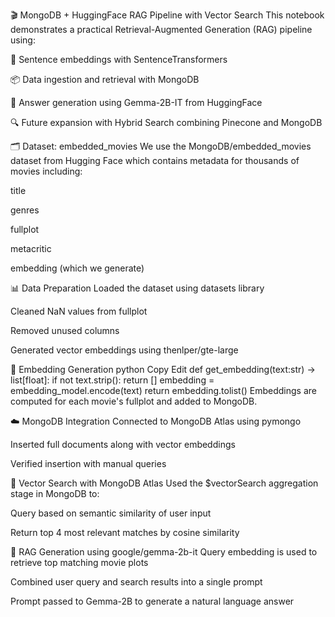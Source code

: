 🎬 MongoDB + HuggingFace RAG Pipeline with Vector Search
This notebook demonstrates a practical Retrieval-Augmented Generation (RAG) pipeline using:

🧠 Sentence embeddings with SentenceTransformers

📦 Data ingestion and retrieval with MongoDB

🤖 Answer generation using Gemma-2B-IT from HuggingFace

🔍 Future expansion with Hybrid Search combining Pinecone and MongoDB

🗂️ Dataset: embedded_movies
We use the MongoDB/embedded_movies dataset from Hugging Face which contains metadata for thousands of movies including:

title

genres

fullplot

metacritic

embedding (which we generate)

📊 Data Preparation
Loaded the dataset using datasets library

Cleaned NaN values from fullplot

Removed unused columns

Generated vector embeddings using thenlper/gte-large

🧬 Embedding Generation
python
Copy
Edit
def get_embedding(text:str) -> list[float]:
    if not text.strip():
        return []
    embedding = embedding_model.encode(text)
    return embedding.tolist()
Embeddings are computed for each movie's fullplot and added to MongoDB.

☁️ MongoDB Integration
Connected to MongoDB Atlas using pymongo

Inserted full documents along with vector embeddings

Verified insertion with manual queries

🔎 Vector Search with MongoDB Atlas
Used the $vectorSearch aggregation stage in MongoDB to:

Query based on semantic similarity of user input

Return top 4 most relevant matches by cosine similarity

🧠 RAG Generation using google/gemma-2b-it
Query embedding is used to retrieve top matching movie plots

Combined user query and search results into a single prompt

Prompt passed to Gemma-2B to generate a natural language answer
